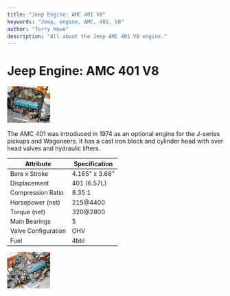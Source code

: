 ```yaml
---
title: "Jeep Engine: AMC 401 V8"
keywords: "Jeep, engine, AMC, 401, V8"
author: "Terry Howe"
description: "All about the Jeep AMC 401 V8 engine."
---
```

# Jeep Engine: AMC 401 V8

[![AMC 401](../../img/engine/amc40101_.jpg)](../../img/engine/amc40101.jpg) 

The AMC 401 was introduced in 1974 as an optional engine for the J-series pickups and Wagoneers. It has a cast iron block and cylinder head with over head valves and hydraulic lifters.

| Attribute           | Specification  |
|---------------------|----------------|
| Bore x Stroke       | 4.165" x 3.68" |
| Displacement        | 401 (6.57L)    |
| Compression Ratio   | 8.35:1         |
| Horsepower (net)    | 215@4400       |
| Torque (net)        | 320@2800       |
| Main Bearings       | 5              |
| Valve Configuration | OHV            |
| Fuel                | 4bbl           |
[![AMC 401](../../img/engine/amc40102_.jpg)](../../img/engine/amc40102.jpg)